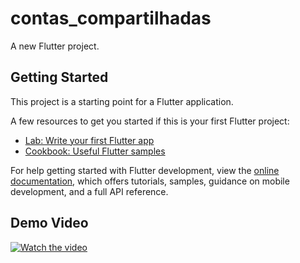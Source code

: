 # contas_compartilhadas

A new Flutter project.

## Getting Started

This project is a starting point for a Flutter application.

A few resources to get you started if this is your first Flutter project:

- [Lab: Write your first Flutter app](https://docs.flutter.dev/get-started/codelab)
- [Cookbook: Useful Flutter samples](https://docs.flutter.dev/cookbook)

For help getting started with Flutter development, view the
[online documentation](https://docs.flutter.dev/), which offers tutorials,
samples, guidance on mobile development, and a full API reference.

## Demo Video

[![Watch the video](https://img.icons8.com/clouds/100/000000/play.png)](./2024-09-03%2019-16-03%20(1).mkv)
